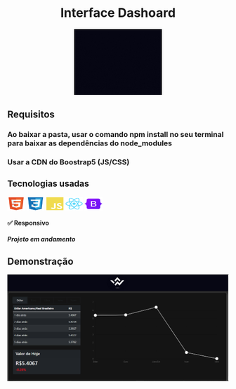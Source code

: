<h1 align="center">Interface Dashoard</h1>

<h4 align="center">
  <img src="https://github.com/Lipessousa/Dashboard_wiso/blob/main/Dashboard_wiso/images/Wiso.gif" alt="logo" height="150"/>
</h4>

<h2>Requisitos</h2>
<h3>Ao baixar a pasta, usar o comando npm install no seu terminal para baixar as dependências do node_modules<h3/>
<h3>Usar a CDN do Boostrap5 (JS/CSS)<h3/>

 <div style="display:inline_block">
 <h3>Tecnologias usadas</h3>
  <img align="center" alt="HTML" height="30" width="40" src="https://raw.githubusercontent.com/devicons/devicon/master/icons/html5/html5-original.svg"/>
  <img align="center" alt="CSS"  height="30" width="40" src="https://raw.githubusercontent.com/devicons/devicon/master/icons/css3/css3-original.svg"/>
  <img align="center" alt="JavaScript" height="30" width="40" src="https://raw.githubusercontent.com/devicons/devicon/master/icons/javascript/javascript-plain.svg"/>
  <img align="center" alt="React" height="30" width="40" src="https://raw.githubusercontent.com/devicons/devicon/master/icons/react/react-original.svg"/>
  <img align="center" alt="React" height="30" width="40" src="https://raw.githubusercontent.com/devicons/devicon/master/icons/bootstrap/bootstrap-original.svg"/>
</div>

<h4>✅ Responsivo</h4>

<h5>Projeto em andamento </h5>


<h2>Demonstração</h2>
<img src="https://github.com/Lipessousa/Dashboard_wiso/blob/main/Dashboard_wiso/images/print_dashboard.PNG" />
